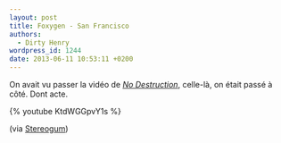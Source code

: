 ```yaml
---
layout: post
title: Foxygen - San Francisco
authors:
  - Dirty Henry
wordpress_id: 1244
date: 2013-06-11 10:53:11 +0200
---
```


On avait vu passer la vidéo de [_No Destruction_][i1230], celle-là, on était
passé à côté. Dont acte.

{% youtube KtdWGGpvY1s %}

(via
[Stereogum](https://www.stereogum.com/1357681/stereogums-top-25-music-videos-of-2013-so-far/video/))

[i1230]: https://www.deadrooster.org/foxygen-no-destruction/
